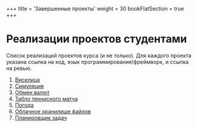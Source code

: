 +++
title = 'Завершенные проекты'
weight = 30
bookFlatSection = true
+++

# Реализации проектов студентами

Список реализаций проектов курса (и не только). Для каждого проекта указана ссылка на код, язык программирования/фреймворк, и ссылка на ревью.

1. [Виселица](./hangman.md)
2. [Симуляция](./simulation.md)
3. [Обмен валют](./currency-exchange.md)
4. [Табло теннисного матча](./tennis-scoreboard.md)
5. [Погода](./weather-viewer.md)
6. [Облачное хранилище файлов](./cloud-file-storage.md)
7. [Планировщик задач](./task-tracker.md)
